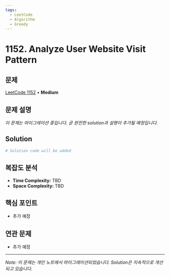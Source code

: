 ```yaml
---
tags:
  - LeetCode
  - Algorithm
  - Greedy
---
```


# 1152. Analyze User Website Visit Pattern

## 문제

[LeetCode 1152](https://leetcode.com/problems/analyze-user-website-visit-pattern/description/) • **Medium**

## 문제 설명

*이 문제는 마이그레이션 중입니다. 곧 완전한 solution과 설명이 추가될 예정입니다.*

## Solution

```python
# Solution code will be added
```

## 복잡도 분석

- **Time Complexity:** TBD
- **Space Complexity:** TBD

## 핵심 포인트

- 추가 예정

## 연관 문제

- 추가 예정

---

*Note: 이 문제는 개인 노트에서 마이그레이션되었습니다. Solution은 지속적으로 개선되고 있습니다.*
